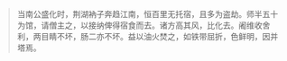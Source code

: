 
> 当南公盛化时，荆湖衲子奔趋江南，恒百里无托宿，且多为盗劫。师半五十为馆，请僧主之，以接纳俾得宿食而去。诸方高其风，比化去。阇维收舍利，两目睛不坏，肠二亦不坏。益以油火焚之，如铁带屈折，色鲜明，因并塔焉。
